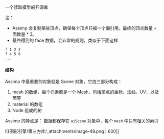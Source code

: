 一个读取模型的开源库

注：

- Assimp 会复制某些顶点，确保每个顶点只被一个面引用。最终的顶点数量 = 面数量 * 3。
- 最终得到的 face 数据，会非常的规则，类似于下面这样
```
f 1 2 3
f 4 5 6
...
```

#### 结构
Assimp 中最重要的对象就是 Scene 对象，它由三部分构成：

1. mesh 的数组，每个元素都是一个 Mesh，包括顶点的坐标，法线，UV，以及面等
2. material 的数组
3. Node 组成的树

Assimp 的特点是：
数据都保存在 `aiScene` 对象中，每个 `mesh` 中只有相关的索引

![[图形引擎/第三方库/_attachments/image-49.png | 600]]
